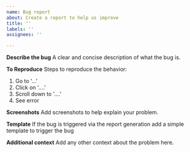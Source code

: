 ```yaml
---
name: Bug report
about: Create a report to help us improve
title: ''
labels: ''
assignees: ''

---
```


**Describe the bug**
A clear and concise description of what the bug is.

**To Reproduce**
Steps to reproduce the behavior:
1. Go to '...'
2. Click on '....'
3. Scroll down to '....'
4. See error

**Screenshots**
Add screenshots to help explain your problem.

**Template**
If the bug is triggered via the report generation add a simple template to trigger the bug

**Additional context**
Add any other context about the problem here.

